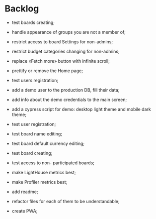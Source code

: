 # Backlog

- test boards creating;
- handle appearance of groups you are not a member of;
- restrict access to board Settings for non-admins;
- restrict budget categories changing for non-admins;
- replace «Fetch more» button with infinite scroll;
- prettify or remove the Home page;
- test users registration;

- add a demo user to the production DB, fill their data;
- add info about the demo credentials to the main screen;
- add a cypress script for demo: desktop light theme and mobile dark theme;

- test user registration;
- test board name editing;
- test board default currency editing;
- test board creating;
- test access to non- participated boards;

- make LightHouse metrics best;
- make Profiler metrics best;

- add readme;
- refactor files for each of them to be understandable;

- create PWA;
